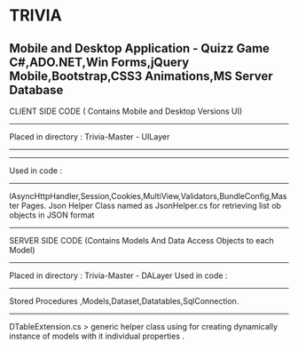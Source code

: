 # TRIVIA
Mobile and Desktop Application - Quizz Game 
C#,ADO.NET,Win Forms,jQuery Mobile,Bootstrap,CSS3 Animations,MS Server Database 
------------------------

CLIENT SIDE CODE  ( Contains Mobile and Desktop Versions UI) 
________________________________
Placed in directory  : Trivia-Master - UILayer 
________________________________
--------------
Used in code :
_________________
IAsyncHttpHandler,Session,Cookies,MultiView,Validators,BundleConfig,Master Pages.
Json Helper Class named as JsonHelper.cs for retrieving list ob objects in JSON format
________________________________


SERVER SIDE CODE (Contains Models And Data Access Objects to each Model)  
_______________________________
Placed in directory  : Trivia-Master - DALayer
Used in code :
_________________
Stored Procedures ,Models,Dataset,Datatables,SqlConnection.
______________________________
DTableExtension.cs > generic helper class using for creating dynamically instance of models with it individual properties .







